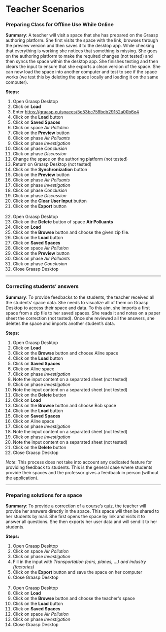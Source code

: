 # Teacher Scenarios

### Preparing Class for Offline Use While Online

**Summary**: A teacher will visit a space that she has prepared on the Graasp authoring platform. She first visits the space with the link, browses through the preview version and then saves it to the desktop app. While checking that everything is working she notices that something is missing. She goes on the authoring platform to make the required changes (not tested) and then syncs the space within the desktop app. She finishes testing and then clears the input to ensure that she exports a clean version of the space. She can now load the space into another computer and test to see if the space works (we test this by deleting the space locally and loading it on the same computer).

**Steps:**

1. Open Graasp Desktop
2. Click on **Load**
3. Enter https://graasp.eu/spaces/5e53bc759bdb29152a00b6e4
4. Click on the **Load** button
5. Click on **Saved Spaces**
6. Click on space _Air Pollution_
7. Click on the **Preview** button
8. Click on phase _Air Polluants_
9. Click on phase _Investigation_
10. Click on phase _Conclusion_
11. Click on phase _Discussion_
12. Change the space on the authoring platform (not tested)
13. Return on Graasp Desktop (not tested)
14. Click on the **Synchronization** button
15. Click on the **Preview** button
16. Click on phase _Air Polluants_
17. Click on phase _Investigation_
18. Click on phase _Conclusion_
19. Click on phase _Discussion_
20. Click on the **Clear User Input** button
21. Click on the **Export** button
    <br/><br/>
22. Open Graasp Desktop
23. Click on the **Delete** button of space **Air Polluants**
24. Click on **Load**
25. Click on the **Browse** button and choose the given zip file.
26. Click on the **Load** button
27. Click on **Saved Spaces**
28. Click on space _Air Pollution_
29. Click on the **Preview** button
30. Click on phase _Air Polluants_
31. Click on phase _Conclusion_
32. Close Graasp Desktop

---

### Correcting students’ answers

**Summary**: To provide feedbacks to the students, the teacher received all the students’ space data. She needs to visualize all of them on Graasp Desktop to access their space and data. To this aim, she imports a first space from a zip file to her saved spaces. She reads it and notes on a paper sheet the correction (not tested). Once she reviewed all the answers, she deletes the space and imports another student’s data.

**Steps:**

1. Open Graasp Desktop
2. Click on **Load**
3. Click on the **Browse** button and choose Aline space
4. Click on the **Load** button
5. Click on **Saved Spaces**
6. Click on Aline space
7. Click on phase _Investigation_
8. Note the input content on a separated sheet (not tested)
9. Click on phase _Investigation_
10. Note the input content on a separated sheet (not tested)
11. Click on the **Delete** button
12. Click on **Load**
13. Click on the **Browse** button and choose Bob space
14. Click on the **Load** button
15. Click on **Saved Spaces**
16. Click on Aline space
17. Click on phase _Investigation_
18. Note the input content on a separated sheet (not tested)
19. Click on phase _Investigation_
20. Note the input content on a separated sheet (not tested)
21. Click on the **Delete** button
22. Close Graasp Desktop

_Note_: This process does not take into account any dedicated feature for providing feedback to students. This is the general case where students provide their spaces and the professor gives a feedback in person (without the application).

---

### Preparing solutions for a space

**Summary**: To provide a correction of a course’s quiz, the teacher will provide her answers directly in the space. This space will then be shared to her students by mail. She first opens the space by link and visits it to answer all questions. She then exports her user data and will send it to her students.

**Steps:**

1. Open Graasp Desktop
2. Click on space _Air Pollution_
3. Click on phase _Investigation_
4. Fill in the input with _Transportation (cars, planes, ...) and industry (factories)_
5. Click on the **Export** button and save the space on her computer
6. Close Graasp Desktop
   <br/><br/>
7. Open Graasp Desktop
8. Click on **Load**
9. Click on the **Browse** button and choose the teacher's space
10. Click on the **Load** button
11. Click on **Saved Spaces**
12. Click on space _Air Pollution_
13. Click on phase _Investigation_
14. Close Graasp Desktop

